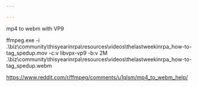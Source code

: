 ```yaml
---

---
```



mp4 to webm with VP9

ffmpeg.exe -i .\biz\community\thisyearinrpa\resources\videos\thelastweekinrpa_how-to-tag_spedup.mov -c:v libvpx-vp9 -b:v 2M .\biz\community\thisyearinrpa\resources\videos\thelastweekinrpa_how-to-tag_spedup.webm

https://www.reddit.com/r/ffmpeg/comments/u1qlsm/mp4_to_webm_help/